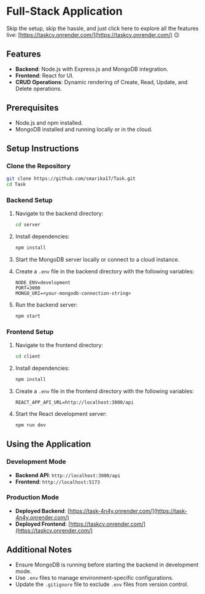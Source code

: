 # Full-Stack Application

Skip the setup, skip the hassle, and just click here to explore all the features live: [https://taskcv.onrender.com/](https://taskcv.onrender.com/) 😉

## Features
- **Backend**: Node.js with Express.js and MongoDB integration.
- **Frontend**: React for UI.
- **CRUD Operations**: Dynamic rendering of Create, Read, Update, and Delete operations.

## Prerequisites
- Node.js and npm installed.
- MongoDB installed and running locally or in the cloud.

## Setup Instructions

### Clone the Repository
```bash
git clone https://github.com/smarika17/Task.git
cd Task
```

### Backend Setup
1. Navigate to the backend directory:
   ```bash
   cd server
   ```

2. Install dependencies:
   ```bash
   npm install
   ```

3. Start the MongoDB server locally or connect to a cloud instance.

4. Create a `.env` file in the backend directory with the following variables:
   ```env
   NODE_ENV=development
   PORT=3000
   MONGO_URI=<your-mongodb-connection-string>
   ```

5. Run the backend server:
   ```bash
   npm start
   ```

### Frontend Setup
1. Navigate to the frontend directory:
   ```bash
   cd client
   ```

2. Install dependencies:
   ```bash
   npm install
   ```

3. Create a `.env` file in the frontend directory with the following variables:
   ```env
   REACT_APP_API_URL=http://localhost:3000/api
   ```

4. Start the React development server:
   ```bash
   npm run dev
   ```

## Using the Application
### Development Mode
- **Backend API**: `http://localhost:3000/api`
- **Frontend**: `http://localhost:5173`

### Production Mode
- **Deployed Backend**: [https://task-4n4y.onrender.com/](https://task-4n4y.onrender.com/)
- **Deployed Frontend**: [https://taskcv.onrender.com/](https://taskcv.onrender.com/)


## Additional Notes
- Ensure MongoDB is running before starting the backend in development mode.
- Use `.env` files to manage environment-specific configurations.
- Update the `.gitignore` file to exclude `.env` files from version control.
